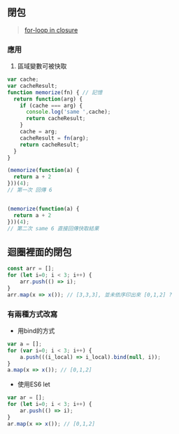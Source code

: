 ## 閉包

> [for-loop in closure](http://exploringjs.com/es6/ch_variables.html#sec_let-const-loop-heads)

### 應用

1. 區域變數可被快取

```js
var cache;
var cacheResult;
function memorize(fn) { // 記憶
  return function(arg) {
    if (cache === arg) {
      console.log('same ',cache);
      return cacheResult;
    }
    cache = arg;
    cacheResult = fn(arg);
    return cacheResult;
  }
}

(memorize(function(a) {
  return a + 2 
}))(4);
// 第一次 回傳 6


(memorize(function(a) {
  return a + 2 
}))(4); 
// 第二次 same 6 直接回傳快取結果


```

## 迴圈裡面的閉包

```js
const arr = [];
for (let i=0; i < 3; i++) {
    arr.push(() => i);
}
arr.map(x => x()); // [3,3,3], 並未依序印出來 [0,1,2] ?
```

### 有兩種方式改寫

* 用bind的方式

```js
var a = [];
for (var i=0; i < 3; i++) {
    a.push(((i_local) => i_local).bind(null, i));
}
a.map(x => x()); // [0,1,2]
```


* 使用ES6 let

```js
var ar = [];
for (let i=0; i < 3; i++) {
    ar.push(() => i);
}
ar.map(x => x()); // [0,1,2]
```
